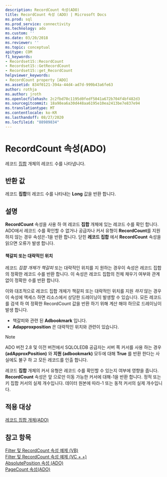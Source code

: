 ```yaml
---
description: RecordCount 속성(ADO)
title: RecordCount 속성 (ADO) | Microsoft Docs
ms.prod: sql
ms.prod_service: connectivity
ms.technology: ado
ms.custom: ''
ms.date: 03/20/2018
ms.reviewer: ''
ms.topic: conceptual
apitype: COM
f1_keywords:
- Recordset15::RecordCount
- Recordset15::GetRecordCount
- Recordset15::get_RecordCount
helpviewer_keywords:
- RecordCount property [ADO]
ms.assetid: 834f0121-394a-44d4-ad7d-999b43a6fe63
author: rothja
ms.author: jroth
ms.openlocfilehash: 2c2fbd70c1195d0fedf5041a672b704f4bf482d3
ms.sourcegitcommit: 18a98ea6a30d448aa6195e10ea2413be7e837e94
ms.translationtype: MT
ms.contentlocale: ko-KR
ms.lasthandoff: 08/27/2020
ms.locfileid: "88989834"
---
```

# <a name="recordcount-property-ado"></a>RecordCount 속성(ADO)

레코드 [집합](./recordset-object-ado.md) 개체의 레코드 수를 나타냅니다.
  
## <a name="return-value"></a>반환 값

레코드 **집합**의 레코드 수를 나타내는 **Long** 값을 반환 합니다.
  
## <a name="remarks"></a>설명

**RecordCount** 속성을 사용 하 여 레코드 **집합** 개체에 있는 레코드 수를 확인 합니다. ADO에서 레코드 수를 확인할 수 없거나 공급자나 커서 유형이 **RecordCount**를 지원 하지 않는 경우 속성은-1을 반환 합니다. 닫힌 **레코드 집합** 에서 **RecordCount** 속성을 읽으면 오류가 발생 합니다.

#### <a name="bookmarks-or-approximate-positioning"></a>책갈피 또는 대략적인 위치

레코드 *집합 개체가 책갈피* 또는 대략적인 위치를 지 원하는 경우이 속성은 레코드 집합의 정확한 레코드 수를 반환 합니다. 이 속성은 레코드 집합의 전체 채우기 여부와 관계 없이 정확한 수를 반환 합니다.

이와 대조적으로 레코드 집합 개체가 책갈피 또는 대략적인 위치를 지원 *하지* 않는 경우이 속성에 액세스 하면 리소스에서 상당한 드레이닝이 발생할 수 있습니다. 모든 레코드를 검색 하 여 정확한 RecordCount 값을 반환 하기 위해 계산 해야 하므로 드레이닝이 발생 합니다.

- 책갈피와 관련 된 **Adbookmark** 입니다.
- **Adapproxposition** 은 대략적인 위치와 관련이 있습니다.

> [!NOTE]
> ADO 버전 2.8 및 이전 버전에서 SQLOLEDB 공급자는 서버 쪽 커서를 사용 하는 경우 **(adApproxPosition)** 와 **지원 (adbookmark)** 모두에 대해 **True** 를 반환 한다는 사실에도 불구 하 고 모든 레코드를 인출 합니다.
  
레코드 **집합** 개체의 커서 유형은 레코드 수를 확인할 수 있는지 여부에 영향을 줍니다. **RecordCount** 속성은 앞 으로만 이동 가능한 커서에 대해-1을 반환 합니다. 정적 또는 키 집합 커서의 실제 개수입니다. 데이터 원본에 따라-1 또는 동적 커서의 실제 개수입니다.
  
## <a name="applies-to"></a>적용 대상

[레코드 집합 개체(ADO)](./recordset-object-ado.md)  
  
## <a name="see-also"></a>참고 항목

[Filter 및 RecordCount 속성 예제 (VB)](./filter-and-recordcount-properties-example-vb.md)   
[Filter 및 RecordCount 속성 예제 (VC + +)](./filter-and-recordcount-properties-example-vc.md)   
[AbsolutePosition 속성 (ADO)](./absoluteposition-property-ado.md)   
[PageCount 속성(ADO)](./pagecount-property-ado.md)